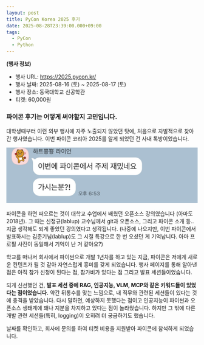 ```yaml
---
layout: post
title: PyCon Korea 2025 후기
date: 2025-08-28T23:39:00.000+09:00
tags:
  - PyCon
  - Python
---
```

**(행사 정보)**

* 행사 URL: <https://2025.pycon.kr/>
* 행사 날짜: 2025-08-16 (토) ~ 2025-08-17 (토)
* 행사 장소: 동국대학교 신공학관
* 티켓: 60,000원

### 파이콘 후기는 어떻게 써야할지 고민입니다.

대학생때부터 이런 외부 행사에 자주 노출되지 않았던 탓에, 처음으로 자발적으로 찾아간 행사였습니다. 이번 파이콘 코리아 2025를 알게 되었던 건 사내 톡방이었습니다.

![이번에 파이콘에서 주제 재밌네요 가시는분?!](/images/uploads/img_1025.jpg)

파이콘을 하면 떠오르는 것이 대학교 수업에서 배웠던 오픈소스 강의였습니다 (아마도 2018년). 그 때는 신정규(lablup) 교수님께서 git과 오픈소스, 그리고 파이콘 소개 등.. 지금 생각해도 되게 좋았던 강의였다고 생각됩니다. (나중에 나오지만, 이번 파이콘에서 발표하시는 김준기님(lablup)도 그 시절 특강으로 한 번 오셨던 게 기억납니다. 아마 프로필 사진이 동일해서 기억이 난 거 같아요?)

학교를 떠나서 회사에서 파이썬으로 개발 1년차를 하고 있는 지금, 파이콘은 저에게 새로운 컨텐츠가 될 것 같아 자연스럽게 흥미를 갖게 되었습니다. 행사 페이지를 통해 알아낸 점은 아직 참가 신청이 된다는 점, 참가비가 있다는 점 그리고 발표 세션들이었습니다.

되게 신선했던 건, **발표 세션 중에 RAG, 인공지능, VLM, MCP와 같은 키워드들이 있었다는 점이었습니다.** 약간 뒤통수를 맞는 느낌으로, 내 직무와 관련된 세션들이 있다는 것에 충격을 받았습니다. 다시 말하면, 예상하지 못했다는 점이고 인공지능이 파이썬과 오픈소스 생태계에 꽤나 지분을 차지하고 있다는 점이 놀라웠습니다. 하지만 그 밖에 다른 개발 관련 세션들(특히, logging)이 오히려 더 궁금하기도 했습니다.

날짜를 확인하고, 회사에 문의를 하여 티켓 비용을 지원받아 파이콘에 참석하게 되었습니다.









